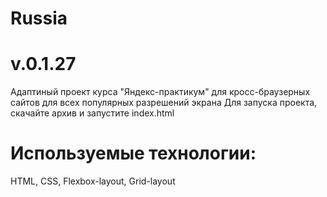# Russia 
# v.0.1.27
Адаптиный проект курса "Яндекс-практикум" для кросс-браузерных сайтов для всех популярных разрешений экрана
Для запуска проекта, скачайте архив и запустите index.html

# Используемые технологии:
HTML, CSS, Flexbox-layout, Grid-layout
